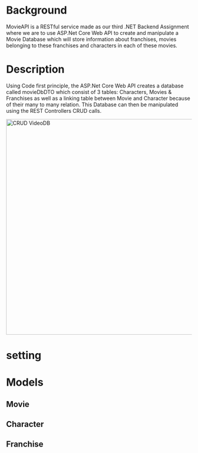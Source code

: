 # Background
MovieAPI is a RESTful service made as our third .NET Backend Assignment where we are to use ASP.Net Core Web API to create and manipulate a Movie Database which will store information about franchises, movies belonging to these franchises and characters in each of these movies.

# Description
Using Code first principle, the ASP.Net Core Web API creates a database called movieDbDTO which consist of 3 tables: Characters, Movies & Franchises as well as a linking table between Movie and Character because of their many to many relation. This Database can then be manipulated using the REST Controllers CRUD calls. 

<img width="584" alt="CRUD VideoDB" src="https://user-images.githubusercontent.com/44801529/222445611-61931dcf-a28b-4eb8-b5dd-0b5a26400e52.png">

# setting 
# Models

## Movie

## Character

## Franchise
